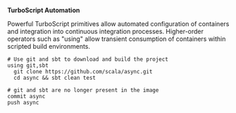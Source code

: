 **TurboScript Automation**

Powerful TurboScript primitives allow automated configuration of containers and integration into continuous integration processes. Higher-order operators such as "using" allow transient consumption of containers within scripted build environments.

    # Use git and sbt to download and build the project
    using git,sbt
      git clone https://github.com/scala/async.git
      cd async && sbt clean test
    
    # git and sbt are no longer present in the image
    commit async
    push async